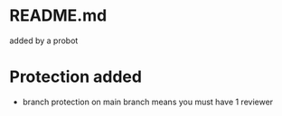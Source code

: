 # README.md
added by a probot

# Protection added
- branch protection on main branch means you must have 1 reviewer
